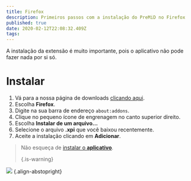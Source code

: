 ```yaml
---
title: Firefox
description: Primeiros passos com a instalação do PreMiD no Firefox
published: true
date: 2020-02-12T22:08:32.409Z
tags:
---
```


A instalação da extensão é muito importante, pois o aplicativo não pode fazer nada por si só.

# Instalar
1. Vá para a nossa página de downloads [clicando aqui](https://premid.app/downloads).
2. Escolha **Firefox**.
3. Digite na sua barra de endereço `about:addons`.
4. Clique no pequeno ícone de engrenagem no canto superior direito.
5. Escolha **Instalar de um arquivo...**
6. Selecione o arquivo **.xpi** que você baixou recentemente.
7. Aceite a instalação clicando em **Adicionar**.

> Não esqueça de [instalar o **aplicativo**](/install). 
> 
> {.is-warning}

![](https://img.icons8.com/color/2x/firefox.png) {.align-abstopright}